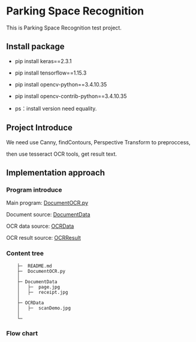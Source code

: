 # Parking Space Recognition

This is Parking Space Recognition test project.


## Install package

- pip install keras==2.3.1

- pip install tensorflow==1.15.3

- pip install opencv-python==3.4.10.35
    
- pip install opencv-contrib-python==3.4.10.35

- ps：install version need equality.



## Project Introduce

We need use Canny, findContours, Perspective Transform to preproccess,

then use tesseract OCR tools, get result text.



## Implementation approach

### Program introduce

Main program: [DocumentOCR.py](DocumentOCR.py)

Document source: [DocumentData](./DocumentData)

OCR data source: [OCRData](./OCRData)

OCR result source: [OCRResult](./OCRResult)



### Content tree
    
    
        ├─  README.md
        ├─  DocumentOCR.py
        │
        ├─ DocumentData
        │   ├─  page.jpg
        │   ├─  receipt.jpg
        │
        ├─ OCRData
        │   ├─  scanDemo.jpg
        │
        └─ 



### Flow chart

![]()

